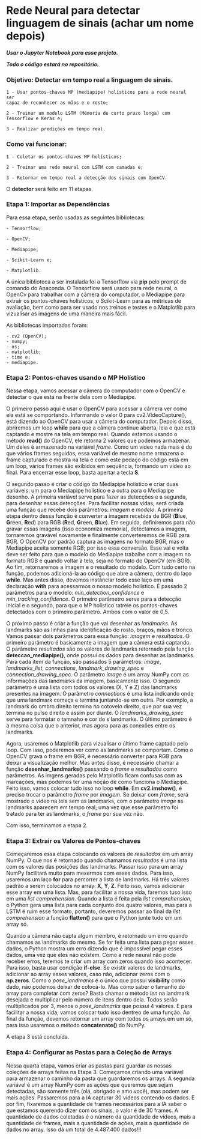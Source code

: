 # Rede Neural para detectar linguagem de sinais (achar um nome depois)

***Usar o Jupyter Notebook para esse projeto.***

***Todo o código estará no repositório.***

 ### Objetivo: Detectar em tempo real a linguagem de sinais.
  
    1 - Usar pontos-chaves MP (mediapipe) holísticos para a rede neural ser
    capaz de reconhecer as mãos e o rosto;
    
    2 - Treinar um modelo LSTM (Mémoria de curto prazo longa) com Tensorflow e Keras e;
  
    3 - Realizar predições em tempo real.
  

### Como vai funcionar:

    1 - Coletar os pontos-chaves MP holísticos;
    
    2 - Treinar uma rede neural com LSTM com camadas e;
    
    3 - Retornar em tempo real a detecção dos sinais com OpenCV.


O **detector** será feito em 11 etapas.

### Etapa 1: Importar as Dependências
Para essa etapa, serão usadas as seguintes bibliotecas:

    - Tensorflow;
    
    - OpenCV;
    
    - Mediapipe;
    
    - Scikit-Learn e;
    
    - Matplotlib.
    
A única biblioteca a ser instalada foi a Tensorflow via **pip** pelo prompt de comando do Anaconda. O Tensorflow será usado para rede neural, o OpenCv para trabalhar com a câmera do computador, o Mediapipe para extrair os pontos-chaves holísticos, o Scikit-Learn para as métricas de avaliação, bem como para ser usado nos treinos e testes e o Matplotlib para vizualisar as imagens de uma maneira mais fácil.

As bibliotecas importadas foram:

    - cv2 (OpenCV);
    - numpy;
    - os;
    - matplotlib;
    - time e;
    - mediapipe.

### Etapa 2: Pontos-chaves usando o MP Holístico

Nessa etapa, vamos acessar a câmera do computador com o OpenCV e detectar o que está na frente dela com o Mediapipe.

O primeiro passo aqui é usar o OpenCV para acessar a câmera ver como ela está se comportando. Informando o valor 0 para cv2.VideoCapture(), está dizendo ao OpenCV para usar a câmera do computador. Depois disso, abriremos um loop **while** para que a câmera continue aberta, leia o que está captando e mostre na tela em tempo real. Quando estamos usando o método **read()** do OpenCV, ele retorna 2 valores que podemos armazenar. Um deles é armazenado na variável *frame*. Como um vídeo nada mais é do que vários frames seguidos, essa variável de mesmo nome armazena o frame capturado e mostra na tela e como este pedaço do código está em um loop, vários frames são exibidos em sequência, formando um vídeo ao final. Para encerrar esse loop, basta apertar a tecla **S**.

O segundo passo é criar o código do Mediapipe holístico e criar duas variáveis: um para o Mediapipe holístico e  a outra para o Mediapipe desenho. A primeira variável serve para fazer as detecções e a segunda, para desenhar essas detecções. Para facilitar nossas vidas, será criada uma função que recebe dois parâmetros: *imagem* e *modelo*. A primeira etapa dentro dessa função é converter a imagem recebida de BGR (**B**lue, **G**reen, **R**ed) para RGB (**R**ed, **G**reen, **B**lue). Em seguida, definiremos para não gravar essas imagens (isso economiza memória), detectamos a imagem, tornaremos gravável novamente e finalmente converteremos de RGB para BGR. O OpenCV por padrão captura as imagens no formato BGR, mas o Mediapipe aceita somente RGB; por isso essa conversão. Esse vai e volta deve ser feito para que o modelo do Mediapipe trabalhe com a imagem no formato RGB e quando voltar à tela, seja no formato do OpenCV (em BGR). Ao fim, retornaremos a imagem e o resultado do modelo. Com tudo certo na função, podemos adicioná-la ao código que abre a câmera, dentro do laço **while**. Mas antes disso, devemos instânciar todo esse laço em uma declaração **with** para acessarmos o nosso modelo holístico. É passado 2 parâmetros para o modelo: *min_detection_confidence* e *min_tracking_confidence*. O primeiro parâmetro serve para a detecção inicial e o segundo, para que o MP holístico ratreie os pontos-chaves detectados com o primeiro parâmetro. Ambos com o valor de 0,5.

O próximo passo é criar a função que vai desenhar as *landmarks*. As landmarks são as linhas para identificação do rosto, braços, mãos e tronco. Vamos passar dois parâmetros para essa função: *imagem* e *resultados*. O primeiro parâmetro é basicamente a imagem que a câmera está captando. O parâmetro *resultados* são os valores de landmarks retornado pela função **deteccao_mediapipe()**, onde possui os dados para desenhar as landmarks. Para cada item da função, são passados 5 parâmetros: *image*, *landmarks_list*, *connections*, *landmark_drawing_spec*  e *connection_drawing_spec*. O parâmetro *image* é um array NumPy com as informações das landmarks da imagem, basicamente isso. O segundo parâmetro é uma lista com todos os valores (X, Y e Z) das landmarks presentes na imagem. O parâmetro *connections* é uma lista indicando onde que uma landmark começa e termina juntando-se em outra. Por exemplo, a landmark do ombro direito termina no cotovelo direito, que por sua vez termina no pulso direito e assim por diante. O *landmarks_drawing_spec* serve para formatar o tamnaho e cor do s landmarks. O último parâmetro é a mesma coisa que o anterior, mas agora para as conexões entre os landmarks.

Agora, usaremos o Matplotlib para vizualisar o último frame captado pelo loop. Com isso, poderemos ver como as landmarks se comportam. Como o OpenCV grava o frame em BGR, é necessário converter para RGB para deixar a visualização melhor. Mas antes disso, é necessário chamar a função **desenhar_landmarks()** passando o *frame* e *resultados* como parâmetros. As imgens geradas pelo Matplotlib ficam confusas com as marcações, mas podemos ter uma noção de como funciona o Mediapipe. Feito isso, vamos colocar tudo isso no loop **while**. Em **cv2.imshow()**, é preciso trocar o parâmetro *frame* por *imagem*. Se deixar com *frame*, será mostrado o vídeo na tela sem as landmarks, com o parâmetro *image* as landmarks aparecem em tempo real; uma vez que esse parâmetro foi tratado para ter as landmarks, o *frame* por sua vez não.

Com isso, terminamos a etapa 2.

### Etapa 3: Extrair os Valores de Pontos-chaves

Começaremos essa etapa colocando os valores de *resultados* em um array NumPy. O que nos é retornado quando chamamos *resultados* é uma lista com os valores das posições das landmarks. Passar isso para um array NumPy facilitará muito para mexermos com esses dados. Para isso, usaremos um laço **for** para percorrer a lista de landmarks. Há três valores padrão a serem colocados no array: **X**, **Y**, **Z**. Feito isso, vamos adicionar esse array em uma lista. Mas, para facilitar a nossa vida, faremos tuso isso em uma *list comprehension*. Quando a lista é feita pela *list comprehension*, o Python gera uma lista para cada conjunto dos quatro valores, mas para a LSTM é ruim esse formato, portanto, deveremos passar ao final da *list comprehension* a função **flatten()** para que o Python junte tudo em um array só.

Quando a câmera não capta algum membro, é retornado um erro quando chamamos as landmarks do mesmo. Se for feita uma lista para pegar esses dados, o Python mostra um erro dizendo que é impossível pegar esses dados, uma vez que eles não existem. Como a rede neural não pode receber erros, teremos te criar um array com zeros quando isso acontecer. Para isso, basta usar condição **if-else**. Se existir valores de landmarks, adicionar ao array esses valores, caso não, adicionar zeros com o **np.zeros**. Como o *pose_landmarks* é o único que possui **visibility** como dado, não podemos deixar de colocá-lo. Mas como saber o tamanho do array para completar com zeros? Basta chamar o método *len* na landmark desejada e multiplicar pelo número de itens dentro dela. Todos serão multiplicados por 3, menos o *pose_landmarks* que possui 4 valores. E para facilitar a nossa vida, vamos colocar tudo isso dentreo de uma função. Ao final da função, devemos retornar um array com todos os arrays em um só, para isso usaremos o método **concatenate()** do NumPy.

A etapa 3 está concluída.

### Etapa 4: Configurar as Pastas para a Coleção de Arrays

Nessa quarta etapa, vamos criar as pastas para guardar as nossas coleções de arrays feitas na Etapa 3. Começamos criando uma variável para armazenar o caminho da pasta que guardaremos os arrays. A segunda variável é um array NumPy com as ações que queremos que sejam detectadas, são somente três (olá, obrigado e amo você), mas podem ser mais ações. Passaremos para a IA capturar 30 vídeos contendo os dados. E por fim, fixaremos a quantidade de frames necessários para a IA saber o que estamos querendo dizer com os sinais, o valor é de 30 frames. A quantidade de dados coletadas é o número da quantidade de vídeos, mais a quantidade de frames, mais a quantidade de ações, mais a quantidade de dados no array. Isso dá um total de 4.487.400 dados!!!
